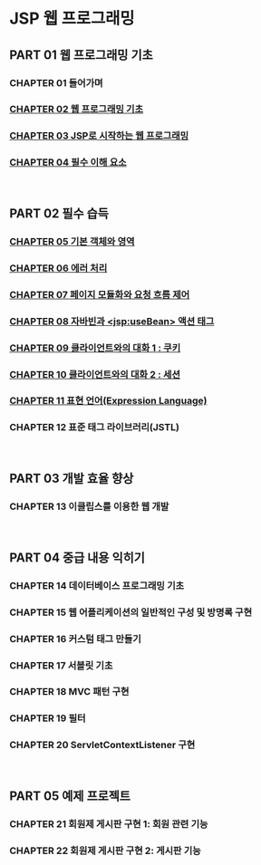 # JSP 웹 프로그래밍 
## PART 01 웹 프로그래밍 기초
### CHAPTER 01 들어가며
### [CHAPTER 02 웹 프로그래밍 기초](https://github.com/ikkjun/Backend/tree/main/JSP/Chapter2)
### [CHAPTER 03 JSP로 시작하는 웹 프로그래밍](https://github.com/ikkjun/Backend/tree/main/JSP/Chapter3)
### [CHAPTER 04 필수 이해 요소](https://github.com/ikkjun/Backend/tree/main/JSP/Chapter4)
<br>

## PART 02 필수 습득
### [CHAPTER 05 기본 객체와 영역](https://github.com/ikkjun/Backend/tree/main/JSP/Chapter5)
### [CHAPTER 06 에러 처리](https://github.com/ikkjun/Backend/tree/main/JSP/Chapter6)
### [CHAPTER 07 페이지 모듈화와 요청 흐름 제어](https://github.com/ikkjun/Backend/tree/main/JSP/Chapter7)  
### [CHAPTER 08 자바빈과 \<jsp:useBean> 액션 태그](https://github.com/ikkjun/Backend/tree/main/JSP/Chapter8)
### [CHAPTER 09 클라이언트와의 대화 1 : 쿠키](https://github.com/ikkjun/Backend/tree/main/JSP/Chapter9)
### [CHAPTER 10 클라이언트와의 대화 2 : 세션](https://github.com/ikkjun/Backend/tree/main/JSP/Chapter10)
### [CHAPTER 11 표현 언어(Expression Language)](https://github.com/ikkjun/Backend/tree/main/JSP/Chapter11)
### CHAPTER 12 표준 태그 라이브러리(JSTL)
<br>

## PART 03 개발 효율 향상
### CHAPTER 13 이클립스를 이용한 웹 개발
<br>

## PART 04 중급 내용 익히기
### CHAPTER 14 데이터베이스 프로그래밍 기초
### CHAPTER 15 웹 어플리케이션의 일반적인 구성 및 방명록 구현
### CHAPTER 16 커스텀 태그 만들기
### CHAPTER 17 서블릿 기초
### CHAPTER 18 MVC 패턴 구현
### CHAPTER 19 필터
### CHAPTER 20 ServletContextListener 구현
<br>

## PART 05 예제 프로젝트
### CHAPTER 21 회원제 게시판 구현 1: 회원 관련 기능
### CHAPTER 22 회원제 게시판 구현 2: 게시판 기능